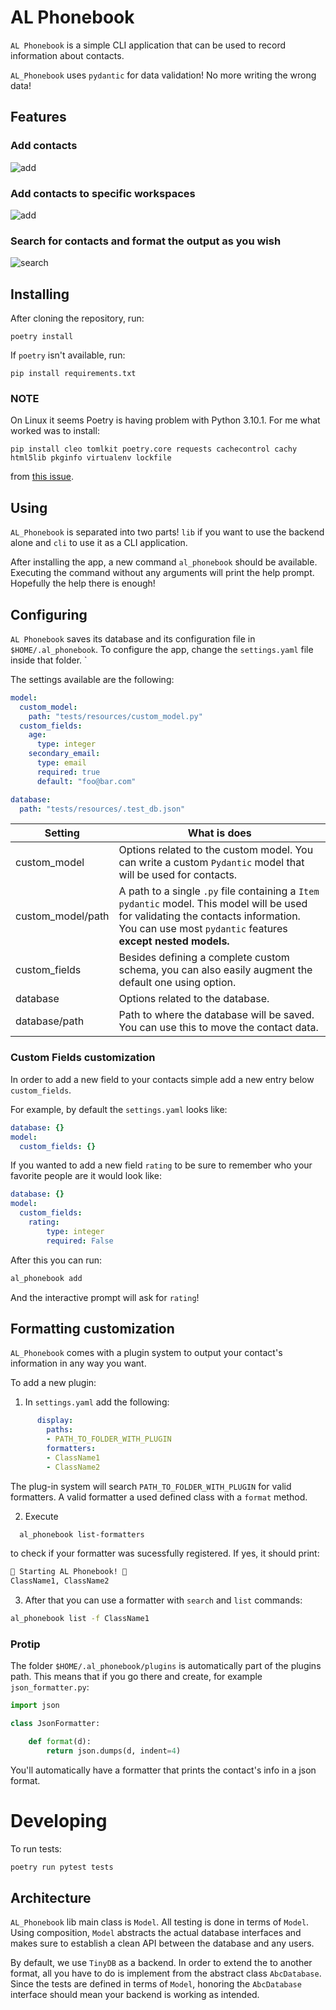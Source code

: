 # AL Phonebook

`AL Phonebook` is a simple CLI application that can be used to record information about contacts.

`AL_Phonebook` uses `pydantic` for data validation! No more writing the wrong data!

## Features

### Add contacts

![add](examples/images/example_add.gif)

### Add contacts to specific workspaces

![add](examples/images/example_add_workspace.gif)

### Search for contacts and format the output as you wish


![search](examples/images/example_custom_formatter.gif)


## Installing

After cloning the repository, run:

```
poetry install
```

If `poetry` isn't available, run: 

```
pip install requirements.txt
```

### NOTE

On Linux it seems Poetry is having problem with Python 3.10.1. For me what worked was to install:


```
pip install cleo tomlkit poetry.core requests cachecontrol cachy html5lib pkginfo virtualenv lockfile  
```

from [this issue](https://github.com/python-poetry/poetry/issues/3071#issuecomment-1013591803).

## Using

`AL_Phonebook` is separated into two parts! `lib` if you want to use the backend alone and `cli` to use it as a CLI application. 

After installing the app, a new command `al_phonebook` should be available. Executing the command without any arguments will print the help prompt. Hopefully the help there is enough!

## Configuring

`AL Phonebook` saves its database and its configuration file in `$HOME/.al_phonebook`. To configure the app, change the `settings.yaml` file inside that folder. `

The settings available are the following:

```yaml
model:
  custom_model:
    path: "tests/resources/custom_model.py"
  custom_fields:
    age:
      type: integer 
    secondary_email:
      type: email 
      required: true 
      default: "foo@bar.com"

database:
  path: "tests/resources/.test_db.json"
```

| Setting           | What is does                                                                                                                                                                                        |
| ----------------- | --------------------------------------------------------------------------------------------------------------------------------------------------------------------------------------------------- |
| custom_model      | Options related to the custom model. You can write a custom `Pydantic` model that will be used for contacts.                                                                                        |
| custom_model/path | A path to a single `.py` file containing a `Item` `pydantic` model. This model will be used for validating the contacts information. You can use most `pydantic` features **except nested models.** |
| custom_fields     | Besides defining a complete custom schema, you can also easily augment the default one using option.                                                                                                |
| database          | Options related to the database.                                                                                                                                                                    |
| database/path     | Path to where the database will be saved. You can use this to move the contact data.                                                                                                                |

### Custom Fields customization

In order to add a new field to your contacts simple add a new entry below `custom_fields`. 

For example, by default the `settings.yaml` looks like:

```yaml
database: {}
model: 
  custom_fields: {}
```

If you wanted to add a new field `rating` to be sure to remember who your favorite people are it would look like: 

```yaml
database: {}
model: 
  custom_fields: 
    rating:
        type: integer
        required: False
```

After this you can run: 

```bash
al_phonebook add
```

And the interactive prompt will ask for `rating`! 

## Formatting customization

`AL_Phonebook` comes with a plugin system to output your contact's information in any way you want. 

To add a new plugin: 

1. In `settings.yaml` add the following: 
```yaml
      display:
        paths: 
        - PATH_TO_FOLDER_WITH_PLUGIN
        formatters:
        - ClassName1
        - ClassName2
``` 
  The plug-in system will search `PATH_TO_FOLDER_WITH_PLUGIN` for valid formatters. A valid formatter a used defined class with a `format` method.

2. Execute 
```bash
  al_phonebook list-formatters
```

   to check if your formatter was sucessfully registered. If yes, it should print:

   ```bash
  📖 Starting AL Phonebook! 📖
  ClassName1, ClassName2
  ```
3. After that you can use a formatter with `search` and `list` commands:
```bash
al_phonebook list -f ClassName1
```

### Protip

The folder `$HOME/.al_phonebook/plugins` is automatically part of the plugins path. This means that if you go there and create, for example `json_formatter.py`:

```py
import json

class JsonFormatter:

    def format(d):
        return json.dumps(d, indent=4)
```

You'll automatically have a formatter that prints the contact's info in a json format. 

# Developing

To run tests: 

```bash
poetry run pytest tests
``` 

## Architecture

`AL_Phonebook` lib main class is `Model`. All testing is done in terms of `Model`. Using composition, `Model` abstracts the actual database interfaces and makes sure to establish a clean API between the database and any users.

By default, we use `TinyDB` as a backend. In order to extend the to another format, all you have to do is implement from the abstract class `AbcDatabase`. Since the tests are defined in terms of `Model`, honoring the `AbcDatabase` interface should mean your backend is working as intended. 








